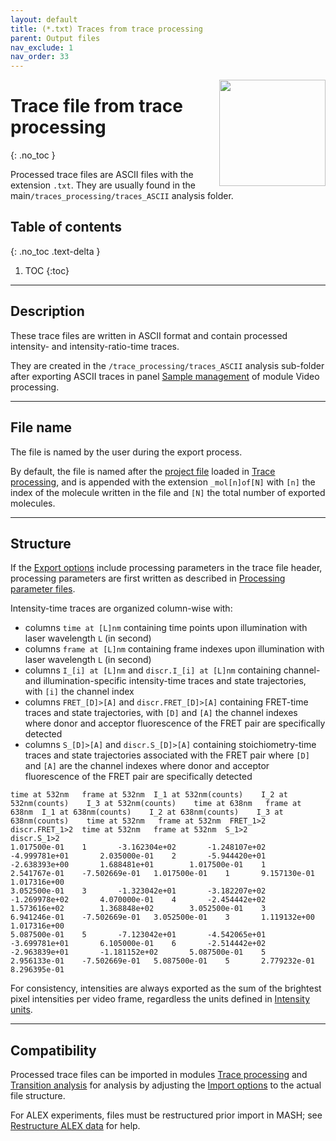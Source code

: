 ```yaml
---
layout: default
title: (*.txt) Traces from trace processing
parent: Output files
nav_exclude: 1
nav_order: 33
---
```


<img src="../assets/images/logos/logo-output-files_400px.png" width="170" style="float:right; margin-left: 15px;"/>

# Trace file from trace processing
{: .no_toc }

Processed trace files are ASCII files with the extension `.txt`. They are usually found in the main`/traces_processing/traces_ASCII` analysis folder.

## Table of contents
{: .no_toc .text-delta }

1. TOC
{:toc}


---

## Description

These trace files are written in ASCII format and contain processed intensity- and intensity-ratio-time traces.

They are created in the `/trace_processing/traces_ASCII` analysis sub-folder after exporting ASCII traces in panel 
[Sample management](../trace-processing/panels/panel-sample-management.html#export-processed-data) of module Video processing.


---

## File name

The file is named by the user during the export process.

By default, the file is named after the <u>project file</u> loaded in 
[Trace processing](../trace-processing/panels/area-project-management.html#project-list), and is appended with the extension `_mol[n]of[N]` with `[n]` the index of the molecule written in the file and `[N]` the total number of exported molecules.


---

## Structure

If the 
[Export options]() include processing parameters in the trace file header, processing parameters are first written as described in 
[Processing parameter files](log-processing.parameters.html#structure).

Intensity-time traces are organized column-wise with:
* columns `time at [L]nm` containing time points upon illumination with laser wavelength `L` (in second)
* columns `frame at [L]nm` containing frame indexes upon illumination with laser wavelength `L` (in second)
* columns `I_[i] at [L]nm` and `discr.I_[i] at [L]nm` containing channel- and illumination-specific intensity-time traces and state trajectories, with `[i]` the channel index
* columns `FRET_[D]>[A]` and `discr.FRET_[D]>[A]` containing FRET-time traces and state trajectories, with `[D]` and `[A]` the channel indexes where donor and acceptor fluorescence of the FRET pair are specifically detected
* columns `S_[D]>[A]` and `discr.S_[D]>[A]` containing stoichiometry-time traces and state trajectories associated with the FRET pair where `[D]` and `[A]` are the channel indexes where donor and acceptor fluorescence of the FRET pair are specifically detected

```
time at 532nm	frame at 532nm	I_1 at 532nm(counts)	I_2 at 532nm(counts)	I_3 at 532nm(counts)	time at 638nm	frame at 638nm	I_1 at 638nm(counts)	I_2 at 638nm(counts)	I_3 at 638nm(counts)	time at 532nm	frame at 532nm	FRET_1>2	discr.FRET_1>2	time at 532nm	frame at 532nm	S_1>2		discr.S_1>2
1.017500e-01	1		-3.162304e+02		-1.248107e+02		-4.999781e+01		2.035000e-01	2		-5.944420e+01		-2.638393e+00		1.688481e+01		1.017500e-01	1		2.541767e-01	-7.502669e-01	1.017500e-01	1		9.157130e-01	1.017316e+00
3.052500e-01	3		-1.323042e+01		-3.182207e+02		-1.269978e+02		4.070000e-01	4		-2.454442e+02		1.573616e+02		1.368848e+02		3.052500e-01	3		6.941246e-01	-7.502669e-01	3.052500e-01	3		1.119132e+00	1.017316e+00
5.087500e-01	5		-7.123042e+01		-4.542065e+01		-3.699781e+01		6.105000e-01	6		-2.514442e+02		-2.963839e+01		-1.181152e+02		5.087500e-01	5		2.956133e-01	-7.502669e-01	5.087500e-01	5		2.779232e-01	8.296395e-01
```

For consistency, intensities are always exported as the sum of the brightest pixel intensities per video frame, regardless the units defined in
[Intensity units](../trace-processing/panels/panel-plot.html#intensity-units).


---

## Compatibility

Processed trace files can be imported in modules 
[Trace processing](../trace-processing/workflow.html#import-single-molecule-data) and 
[Transition analysis](../transition-analysis/workflow.html#import-single-molecule-data) for analysis by adjusting the 
[Import options](../trace-processing/functionalities/set-import-options.html) to the actual file structure.

For ALEX experiments, files must be restructured prior import in MASH; see 
[Restructure ALEX data](../trace-processing/functionalities/merge-projects.html#restructure-alex-data) for help.
